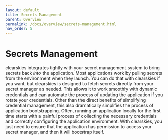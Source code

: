 ```yaml
---
layout: default
title: Secrets Management
parent: Overview
permalink: /docs/overview/secrets-management.html
nav_order: 5
---
```


# Secrets Management

clearskies integrates tightly with your secret management system to bring secrets back _into_ the application. Most applications work by pulling secrets from the environment when they launch.  You can do that with clearskies if you want, but clearskies is designed to fetch secrets directly from your secret manager as needed.  This allows it to work smoothly with dynamic credentials and can automate the process of updating the application if you rotate your credentials.  Other than the direct benefits of simplifying credential management, this also dramatically simplifies the process of application bootstrapping.  Often, running an application locally for the first time starts with a painful process of collecting the necessary credentials and correctly configuring the application environment.  With clearskies, you just need to ensure that the application has permission to access your secret manager, and then it will bootstrap itself.
